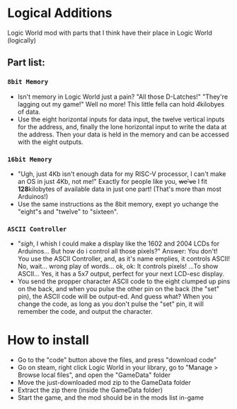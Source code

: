# Logical Additions
Logic World mod with parts that I think have their place in Logic World (logically)

## Part list:
  ### `8bit Memory` 
  - Isn't memory in Logic World just a pain? "All those D-Latches!" "They're lagging out my game!" Well no more! This little fella can hold *4*kilobyes of data.
  - Use the eight horizontal inputs for data input, the twelve vertical inputs for the address, and, finally the lone horizontal input to write the data at the address. Then your data is held in the memory and can be accessed with the eight outputs.
  ### `16bit Memory` 
  - "Ugh, just 4Kb isn't enough data for my RISC-V processor, I can't make an OS in just 4Kb, not me!" Exactly for people like you, ~~we've~~ I fit **128**kilobytes of available data in just one part! (That's more than most Arduinos!)
  - Use the same instructions as the 8bit memory, exept yo uchange the "eight"s and "twelve" to "sixteen".
  ### `ASCII Controller` 
  - "*sigh*, I whish I could make a display like the 1602 and 2004 LCDs for Arduinos... But how do i control all those pixels?" Answer: You don't! You use the ASCII Controller, and, as it's name emplies, it controls ASCII! No, wait... wrong play of words... ok, ok: It controls pixels! ...To show ASCII... Yes, it has a 5x7 output, perfect for your next LCD-esc display.
  - You send the propper character ASCII code to the eight clumped up pins on the back, and when you pulse the other pin on the back (the "set" pin), the ASCII code will be output-ed. And guess what? When you change the code, as long as you don't pulse the "set" pin, it will remember the code, and output the character.

# How to install
  - Go to the "code" button above the files, and press "download code"
  - Go on steam, right click Logic World in your library, go to "Manage > Browse local files", and open the "GameData" folder
  - Move the just-downloaded mod zip to the GameData folder
  - Extract the zip there (inside the GameData folder)
  - Start the game, and the mod should be in the mods list in-game
